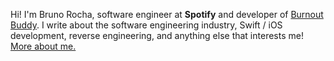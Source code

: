 Hi! I'm Bruno Rocha, software engineer at **Spotify** and developer of [Burnout Buddy](https://burnoutbuddy.io/). I write about the software engineering industry, Swift / iOS development, reverse engineering, and anything else that interests me! [More about me.](https://swiftrocks.com/about)
